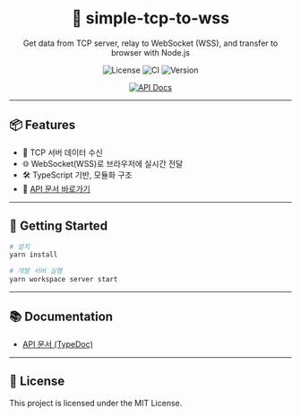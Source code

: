 <div align="center">
	<h1>🚀 simple-tcp-to-wss</h1>
	<p>Get data from TCP server, relay to WebSocket (WSS), and transfer to browser with Node.js</p>
	<p>
		<img src="https://img.shields.io/github/license/MasterTyping/simple-tcp-to-wss?style=flat-square" alt="License">
		<img src="https://img.shields.io/github/workflow/status/MasterTyping/simple-tcp-to-wss/CI?style=flat-square" alt="CI">
		<img src="https://img.shields.io/github/package-json/v/MasterTyping/simple-tcp-to-wss?style=flat-square" alt="Version">
	</p>
	<p>
		<a href="https://mastertyping.github.io/simple-tcp-to-wss/" target="_blank">
			<img src="https://img.shields.io/badge/API%20Docs-typedoc-blue?style=for-the-badge&logo=github" alt="API Docs">
		</a>
	</p>
</div>

---

## 📦 Features

- 🔌 TCP 서버 데이터 수신
- 🌐 WebSocket(WSS)로 브라우저에 실시간 전달
- 🛠️ TypeScript 기반, 모듈화 구조
- 📝 <a href="https://mastertyping.github.io/simple-tcp-to-wss/" target="_blank">API 문서 바로가기</a>

---

## 🚀 Getting Started

```bash
# 설치
yarn install

# 개발 서버 실행
yarn workspace server start
```

---

## 📚 Documentation

- [API 문서 (TypeDoc)](https://mastertyping.github.io/simple-tcp-to-wss/)

---

## 📝 License

This project is licensed under the MIT License.
